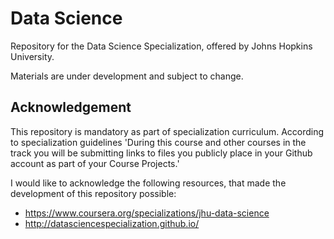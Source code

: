 # Data Science

Repository for the Data Science Specialization, offered by Johns Hopkins University.

Materials are under development and subject to change.




## Acknowledgement

This repository is mandatory as part of specialization curriculum. According to specialization guidelines 'During this course and other courses in the track you will be submitting links to files you publicly place in your Github account as part of your Course Projects.'

I would like to acknowledge the following resources, that made the development of this repository possible: 
 * https://www.coursera.org/specializations/jhu-data-science
 * http://datasciencespecialization.github.io/
